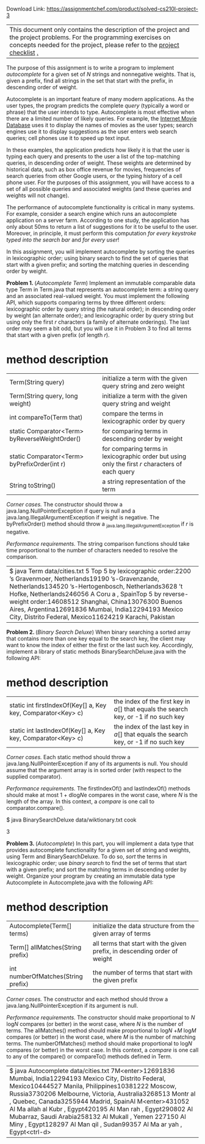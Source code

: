 Download Link: https://assignmentchef.com/product/solved-cs210l-project-3
<br>
<table width="719">

 <tbody>

  <tr>

   <td width="719">This document only contains the description of the project and the project problems. For the programming exercises on concepts needed for the project, please refer to the <a href="https://www.swamiiyer.net/cs210/project3_checklist.pdf">project checklist</a>  <a href="https://www.swamiiyer.net/cs210/project3_checklist.pdf">.</a></td>

  </tr>

 </tbody>

</table>

The purpose of this assignment is to write a program to implement <em>autocomplete </em>for a given set of <em>N </em>strings and nonnegative weights. That is, given a prefix, find all strings in the set that start with the prefix, in descending order of weight.

Autocomplete is an important feature of many modern applications. As the user types, the program predicts the complete <em>query </em>(typically a word or phrase) that the user intends to type. Autocomplete is most effective when there are a limited number of likely queries. For example, the <a href="https://www.imdb.com/">Internet Movie Database</a> uses it to display the names of movies as the user types; search engines use it to display suggestions as the user enters web search queries; cell phones use it to speed up text input.

In these examples, the application predicts how likely it is that the user is typing each query and presents to the user a list of the top-matching queries, in descending order of weight. These weights are determined by historical data, such as box office revenue for movies, frequencies of search queries from other Google users, or the typing history of a cell phone user. For the purposes of this assignment, you will have access to a set of all possible queries and associated weights (and these queries and weights will not change).

The performance of autocomplete functionality is critical in many systems. For example, consider a search engine which runs an autocomplete application on a server farm. According to one study, the application has only about 50ms to return a list of suggestions for it to be useful to the user. Moreover, in principle, it must perform this computation <em>for every keystroke typed into the search bar </em>and <em>for every user</em>!

In this assignment, you will implement autocomplete by sorting the queries in lexicographic order; using binary search to find the set of queries that start with a given prefix; and sorting the matching queries in descending order by weight.

<strong>Problem 1. </strong>(<em>Autocomplete Term</em>) Implement an immutable comparable data type Term in Term.java that represents an autocomplete term: a string query and an associated real-valued weight. You must implement the following API, which supports comparing terms by three different orders: lexicographic order by query string (the natural order); in descending order by weight (an alternate order); and lexicographic order by query string but using only the first <em>r </em>characters (a family of alternate orderings). The last order may seem a bit odd, but you will use it in Problem 3 to find all terms that start with a given prefix (of length <em>r</em>).

<h1>method                                                                                          description</h1>

<table width="720">

 <tbody>

  <tr>

   <td width="284">Term(String query)</td>

   <td width="436">initialize a term with the given query string and zero weight</td>

  </tr>

  <tr>

   <td width="284">Term(String query, long weight)</td>

   <td width="436">initialize a term with the given query string and weight</td>

  </tr>

  <tr>

   <td width="284">int compareTo(Term that)</td>

   <td width="436">compare the terms in lexicographic order by query</td>

  </tr>

  <tr>

   <td width="284">static Comparator&lt;Term&gt; byReverseWeightOrder()</td>

   <td width="436">for comparing terms in descending order by weight</td>

  </tr>

  <tr>

   <td width="284">static Comparator&lt;Term&gt; byPrefixOrder(int r)</td>

   <td width="436">for comparing terms in lexicographic order but using only the first <em>r </em>characters of each query</td>

  </tr>

  <tr>

   <td width="284">String toString()</td>

   <td width="436">a string representation of the term</td>

  </tr>

 </tbody>

</table>

<em>Corner cases. </em>The constructor should throw a java.lang.NullPointerException if query is null and a java.lang.IllegalArgumentException if weight is negative. The byPrefixOrder() method should throw a <sub>java.lang.IllegalArgumentException </sub>if <em>r </em>is negative.

<em>Performance requirements. </em>The string comparison functions should take time proportional to the number of characters needed to resolve the comparison.

<table width="720">

 <tbody>

  <tr>

   <td width="720">$ java Term data/cities.txt 5 Top 5 by lexicographic order:2200                      ’s Gravenmoer, Netherlands19190                     ’s-Gravenzande, Netherlands134520 ’s-Hertogenbosch, Netherlands3628                      ’t Hofke, Netherlands246056 A Coru a , SpainTop 5 by reverse-weight order:14608512                               Shanghai, China13076300                                  Buenos Aires, Argentina12691836                             Mumbai, India12294193                                          Mexico City, Distrito Federal, Mexico11624219                                Karachi, Pakistan</td>

  </tr>

 </tbody>

</table>

<strong>Problem 2. </strong>(<em>Binary Search Deluxe</em>) When binary searching a sorted array that contains more than one key equal to the search key, the client may want to know the index of either the first or the last such key. Accordingly, implement a library of static methods BinarySearchDeluxe.java with the following API:

<h1>method                                                                                                                       description</h1>

<table width="720">

 <tbody>

  <tr>

   <td width="363">static int firstIndexOf(Key[] a, Key key, Comparator&lt;Key&gt; c)</td>

   <td width="357">the index of the first key in <em>a</em>[] that equals the search key, or -1 if no such key</td>

  </tr>

  <tr>

   <td width="363">static int lastIndexOf(Key[] a, Key key, Comparator&lt;Key&gt; c)</td>

   <td width="357">the index of the last key in <em>a</em>[] that equals the search key, or -1 if no such key</td>

  </tr>

 </tbody>

</table>

<em>Corner cases. </em>Each static method should throw a java.lang.NullPointerException if any of its arguments is null. You should assume that the argument array is in sorted order (with respect to the supplied comparator).

<em>Performance requirements. </em>The firstIndexOf() and lastIndexOf() methods should make at most 1 + dlog<em>N</em>e compares in the worst case, where <em>N </em>is the length of the array. In this context, a <em>compare </em>is one call to comparator.compare().

$ java BinarySearchDeluxe data/wiktionary.txt cook

3

<strong>Problem 3. </strong>(<em>Autocomplete</em>) In this part, you will implement a data type that provides autocomplete functionality for a given set of string and weights, using Term and BinarySearchDeluxe. To do so, <em>sort </em>the terms in lexicographic order; use <em>binary search </em>to find the set of terms that start with a given prefix; and sort the matching terms in descending order by weight. Organize your program by creating an immutable data type Autocomplete in Autocomplete.java with the following API:

<h1>method                                                                description</h1>

<table width="720">

 <tbody>

  <tr>

   <td width="216">Autocomplete(Term[] terms)</td>

   <td width="504">initialize the data structure from the given array of terms</td>

  </tr>

  <tr>

   <td width="216">Term[] allMatches(String prefix)</td>

   <td width="504">all terms that start with the given prefix, in descending order of weight</td>

  </tr>

  <tr>

   <td width="216">int numberOfMatches(String prefix)</td>

   <td width="504">the number of terms that start with the given prefix</td>

  </tr>

 </tbody>

</table>

<em>Corner cases. </em>The constructor and each method should throw a java.lang.NullPointerException if its argument is null.

<em>Performance requirements. </em>The constructor should make proportional to <em>N </em>log<em>N </em>compares (or better) in the worst case, where <em>N </em>is the number of terms. The allMatches() method should make proportional to log<em>N </em>+<em>M </em>log<em>M </em>compares (or better) in the worst case, where <em>M </em>is the number of matching terms. The numberOfMatches() method should make proportional to log<em>N </em>compares (or better) in the worst case. In this context, a <em>compare </em>is one call to any of the compare() or compareTo() methods defined in Term.

<table width="720">

 <tbody>

  <tr>

   <td width="720">$ java Autocomplete data/cities.txt 7M&lt;enter&gt;12691836                             Mumbai, India12294193                                                           Mexico City, Distrito Federal, Mexico10444527                                 Manila, Philippines10381222                              Moscow, Russia3730206 Melbourne, Victoria, Australia3268513 Montr al , Quebec, Canada3255944 Madrid, SpainAl M&lt;enter&gt;431052 Al Ma allah al Kubr , Egypt420195 Al Man rah , Egypt290802 Al Mubarraz, Saudi Arabia258132 Al Mukall , Yemen 227150 Al Miny , Egypt128297 Al Man qil , Sudan99357                     Al Ma ar yah , Egypt&lt;ctrl-d&gt;</td>

  </tr>

 </tbody>

</table>


